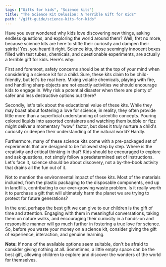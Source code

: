 ```yaml
---
tags: ["Gifts for kids", "Science kits"]
title: "The Science Kit Delusion: A Terrible Gift for Kids"
path: "/gift-guide/science-kits-for-kids"
---
```


Have you ever wondered why kids love discovering new things, asking endless questions, and exploring the world around them? Well, fret no more, because science kits are here to stifle their curiosity and dampen their spirits! Yes, you heard it right. Science kits, those seemingly innocent boxes filled with test tubes, chemicals, and questionable experiments, are actually a terrible gift for kids. Here's why:

First and foremost, safety concerns should be at the top of your mind when considering a science kit for a child. Sure, these kits claim to be child-friendly, but let's be real here. Mixing volatile chemicals, playing with fire, and handling sharp objects are not exactly activities we should encourage kids to engage in. Why risk a potential disaster when there are plenty of safer and less destructive options out there?

Secondly, let's talk about the educational value of these kits. While they may boast about fostering a love for science, in reality, they often provide little more than a superficial understanding of scientific concepts. Pouring colored liquids into assorted containers and watching them bubble or fizz might deliver a momentary "wow" factor, but does it truly nurture a child's curiosity or deepen their understanding of the natural world? Hardly.

Furthermore, many of these science kits come with a pre-packaged set of experiments that are designed to be followed step by step. Where is the creativity and critical thinking in that? Kids should be encouraged to explore and ask questions, not simply follow a predetermined set of instructions. Let's face it, science should be about discovery, not a by-the-book activity that drains all the fun out of it.

Not to mention the environmental impact of these kits. Most of the materials included, from the plastic packaging to the disposable components, end up in landfills, contributing to our ever-growing waste problem. Is it really worth it to purchase a gift that will ultimately harm the planet we are trying to protect for future generations?

In the end, perhaps the best gift we can give to our children is the gift of time and attention. Engaging with them in meaningful conversations, taking them on nature walks, and encouraging their curiosity in a hands-on and responsible manner will go much further in fostering a true love for science. So, before you waste your money on a science kit, consider giving the gift of experience, interaction, and genuine learning.

**Note:** If none of the available options seem suitable, don't be afraid to consider giving nothing at all. Sometimes, a little empty space can be the best gift, allowing children to explore and discover the wonders of the world for themselves.
